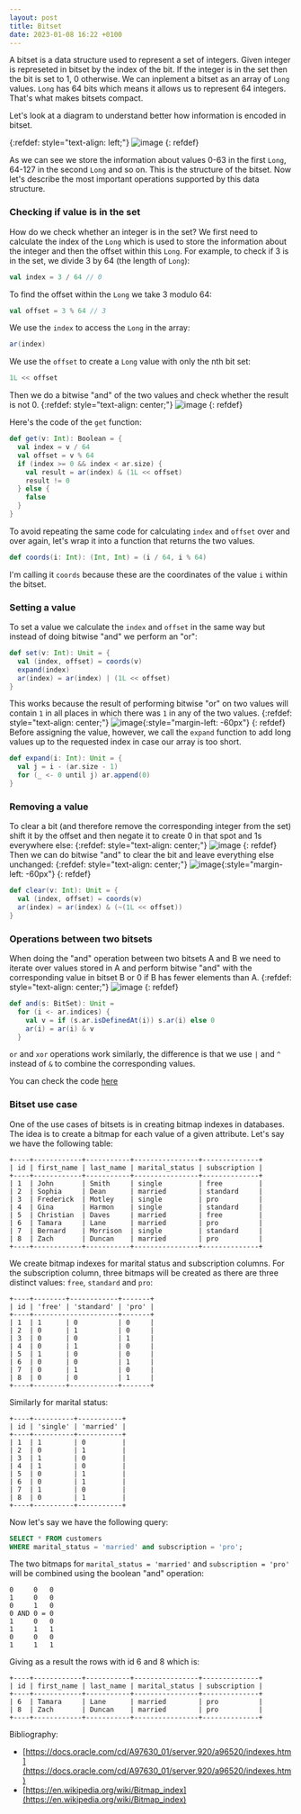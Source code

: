 ```yaml
---
layout: post
title: Bitset
date: 2023-01-08 16:22 +0100
---
```


A bitset is a data structure used to represent a set of integers.
Given integer is represeted in bitset by the index of the bit.
If the integer is in the set then the bit is set to 1, 0 otherwise.
We can inplement a bitset as an array of `Long` values.
`Long` has 64 bits which means it allows us to represent 64 integers.
That's what makes bitsets compact.

Let's look at a diagram to understand better how information is encoded in bitset.

{:refdef: style="text-align: left;"}
![image](/assets/2023-01-08-implementing-bitset-in-scala/text34160.svg)
{: refdef}

As we can see we store the information about values 0-63 in the first `Long`,
64-127 in the second `Long` and so on.
This is the structure of the bitset.
Now let's describe the most important operations supported by this
data structure.

### Checking if value is in the set
How do we check whether an integer is in the set?
We first need to calculate the index of the `Long` which is used
to store the information about the integer and then the offset within this `Long`.
For example, to check if 3 is in the set, we divide 3 by 64 (the length of `Long`):
```scala
val index = 3 / 64 // 0
```
To find the offset within the `Long` we take 3 modulo 64:
```scala
val offset = 3 % 64 // 3
```
We use the `index` to access the `Long` in the array:
```scala
ar(index)
```
We use the `offset` to create a `Long` value with only the nth bit set:
```scala
1L << offset
```
Then we do a bitwise "and" of the two values and check whether the result is not 0.
{:refdef: style="text-align: center;"}
![image](/assets/2023-01-08-implementing-bitset-in-scala/text34161.svg)
{: refdef}

Here's the code of the `get` function:
```scala
def get(v: Int): Boolean = {
  val index = v / 64
  val offset = v % 64
  if (index >= 0 && index < ar.size) {
    val result = ar(index) & (1L << offset)
    result != 0
  } else {
    false
  }
}
```
To avoid repeating the same code for calculating `index` and `offset`
over and over again, let's wrap it into a function that returns the two values.
```scala
def coords(i: Int): (Int, Int) = (i / 64, i % 64)
```
I'm calling it `coords` because these are the coordinates of the value `i` within the bitset.

### Setting a value
To set a value we calculate the `index` and `offset` in the same way
but instead of doing bitwise "and" we perform an "or":
```scala
def set(v: Int): Unit = {
  val (index, offset) = coords(v)
  expand(index)
  ar(index) = ar(index) | (1L << offset)
}
```
This works because the result of performing bitwise "or" on two values
will contain `1` in all places in which there was `1` in any of the two values.
{:refdef: style="text-align: center;"}
![image](/assets/2023-01-08-implementing-bitset-in-scala/text38036.svg){:style="margin-left: -60px"}
{: refdef}
Before assigning the value, however, we call the `expand` function to add long
values up to the requested index in case our array is too short.
```scala
def expand(i: Int): Unit = {
  val j = i - (ar.size - 1)
  for (_ <- 0 until j) ar.append(0)
}
```

### Removing a value
To clear a bit (and therefore remove the corresponding integer from the set) shift it by the offset and then negate it to create
0 in that spot and 1s everywhere else:
{:refdef: style="text-align: center;"}
![image](/assets/2023-01-08-implementing-bitset-in-scala/text34162.svg)
{: refdef}
Then we can do bitwise "and" to clear the bit and leave everything else unchanged:
{:refdef: style="text-align: center;"}
![image](/assets/2023-01-08-implementing-bitset-in-scala/text38037.svg){:style="margin-left: -60px"}
{: refdef}
```scala
def clear(v: Int): Unit = {
  val (index, offset) = coords(v)
  ar(index) = ar(index) & (~(1L << offset))
}
```

### Operations between two bitsets

When doing the "and" operation between two bitsets A and B we need to
iterate over values stored in A and perform bitwise "and" with
the corresponding value in bitset B or 0 if B has fewer elements than A.
{:refdef: style="text-align: center;"}
![image](/assets/2023-01-08-implementing-bitset-in-scala/text38038.svg)
{: refdef}
```scala
def and(s: BitSet): Unit =
  for (i <- ar.indices) {
    val v = if (s.ar.isDefinedAt(i)) s.ar(i) else 0
    ar(i) = ar(i) & v
  }
```
`or` and `xor` operations work similarly, the difference is that we use `|` and `^` instead of `&` to combine the corresponding values.

You can check the code [here](https://github.com/jcz2/bitset)

### Bitset use case
One of the use cases of bitsets is in creating bitmap indexes in databases.
The idea is to create a bitmap for each value of a given attribute.
Let's say we have the following table:
```
+----+------------+-----------+----------------+--------------+
| id | first_name | last_name | marital_status | subscription |
+----+------------+-----------+----------------+--------------+
| 1  | John       | Smith     | single         | free         |
| 2  | Sophia     | Dean      | married        | standard     |
| 3  | Frederick  | Motley    | single         | pro          |
| 4  | Gina       | Harmon    | single         | standard     |
| 5  | Christian  | Daves     | married        | free         |
| 6  | Tamara     | Lane      | married        | pro          |
| 7  | Bernard    | Morrison  | single         | standard     |
| 8  | Zach       | Duncan    | married        | pro          |
+----+------------+-----------+----------------+--------------+
```
We create bitmap indexes for marital status and subscription columns.
For the subscription column, three bitmaps will be created as there are three
distinct values: `free`, `standard` and `pro`:
```
+----+--------+------------+-------+
| id | 'free' | 'standard' | 'pro' |
+----+---------------------+-------+
| 1  | 1      | 0          | 0     |
| 2  | 0      | 1          | 0     |
| 3  | 0      | 0          | 1     |
| 4  | 0      | 1          | 0     |
| 5  | 1      | 0          | 0     |
| 6  | 0      | 0          | 1     |
| 7  | 0      | 1          | 0     |
| 8  | 0      | 0          | 1     |
+----+--------+------------+-------+
```
Similarly for marital status:
```
+----+----------+-----------+
| id | 'single' | 'married' |
+----+----------+-----------+
| 1  | 1        | 0         |
| 2  | 0        | 1         |
| 3  | 1        | 0         |
| 4  | 1        | 0         |
| 5  | 0        | 1         |
| 6  | 0        | 1         |
| 7  | 1        | 0         |
| 8  | 0        | 1         |
+----+----------+-----------+
```
Now let's say we have the following query:
```sql
SELECT * FROM customers
WHERE marital_status = 'married' and subscription = 'pro';
```
The two bitmaps for `marital_status = 'married'` and `subscription = 'pro'`
will be combined using the boolean "and" operation:
```
0     0   0
1     0   0
0     1   0
0 AND 0 = 0
1     0   0
1     1   1
0     0   0
1     1   1
```
Giving as a result the rows with id 6 and 8 which is:
```
+----+------------+-----------+----------------+--------------+
| id | first_name | last_name | marital_status | subscription |
+----+------------+-----------+----------------+--------------+
| 6  | Tamara     | Lane      | married        | pro          |
| 8  | Zach       | Duncan    | married        | pro          |
+----+------------+-----------+----------------+--------------+
```

Bibliography:
- [https://docs.oracle.com/cd/A97630_01/server.920/a96520/indexes.htm](https://docs.oracle.com/cd/A97630_01/server.920/a96520/indexes.htm)
- [https://en.wikipedia.org/wiki/Bitmap_index](https://en.wikipedia.org/wiki/Bitmap_index)